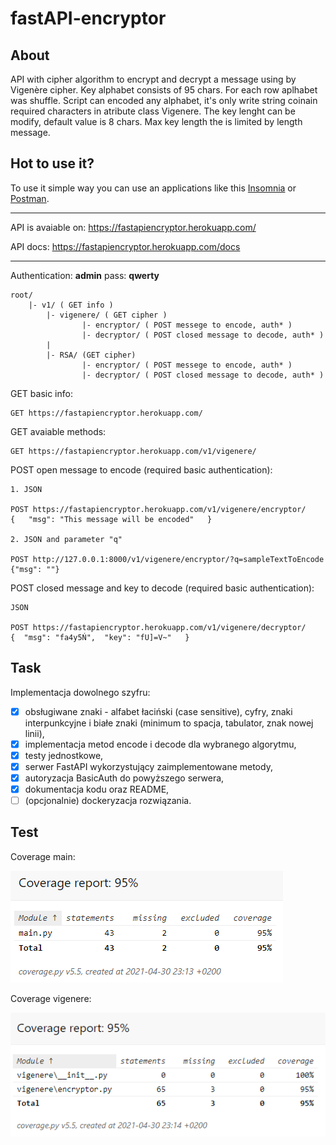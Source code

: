 # fastAPI-encryptor

## About

API with cipher algorithm to encrypt and decrypt a message using by Vigenère cipher.
Key alphabet consists of 95 chars. For each row aplhabet was shuffle.
Script can encoded any alphabet, it's only write string coinain required characters in atribute class Vigenere.
The key lenght can be modify, default value is 8 chars. Max key length the is limited by length message.

## Hot to use it?
To use it simple way you can use an applications like this [Insomnia](https://insomnia.rest/) or [Postman](https://www.postman.com/).
***
API is avaiable on: https://fastapiencryptor.herokuapp.com/

API docs: https://fastapiencryptor.herokuapp.com/docs
***

Authentication: **admin** pass: **qwerty**

    root/
        |- v1/ ( GET info )
            |- vigenere/ ( GET cipher )
                    |- encryptor/ ( POST messege to encode, auth* )
                    |- decryptor/ ( POST closed message to decode, auth* )
            |
            |- RSA/ (GET cipher)
                    |- encryptor/ ( POST messege to encode, auth* )
                    |- decryptor/ ( POST closed message to decode, auth* )

GET basic info:

    GET https://fastapiencryptor.herokuapp.com/

GET avaiable methods:

    GET https://fastapiencryptor.herokuapp.com/v1/vigenere/

POST open message to encode (required basic authentication):

    1. JSON

    POST https://fastapiencryptor.herokuapp.com/v1/vigenere/encryptor/
    {   "msg": "This message will be encoded"   }

    2. JSON and parameter "q"

    POST http://127.0.0.1:8000/v1/vigenere/encryptor/?q=sampleTextToEncode
    {"msg": ""}

POST closed message and key to decode (required basic authentication):
    
    JSON

    POST https://fastapiencryptor.herokuapp.com/v1/vigenere/decryptor/
    {  "msg": "fa4y5Ń",  "key": "fU]=V~"   }

## Task
Implementacja dowolnego szyfru:
- [x] obsługiwane znaki - alfabet łaciński (case sensitive), cyfry, znaki interpunkcyjne i
białe znaki (minimum to spacja, tabulator, znak nowej linii),
- [x] implementacja metod encode i decode dla wybranego algorytmu,
- [x] testy jednostkowe,
- [x] serwer FastAPI wykorzystujący zaimplementowane metody,
- [x] autoryzacja BasicAuth do powyższego serwera,
- [x] dokumentacja kodu oraz README,
- [ ] (opcjonalnie) dockeryzacja rozwiązania.

## Test

Coverage main:

![img.png](additionalfiles/img/img.png)

Coverage vigenere:

![img_1.png](additionalfiles/img/img_1.png)


